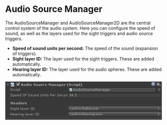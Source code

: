 # Audio Source Manager

The AudioSourceManager and AudioSourceManager2D are the central control system of the audio system. Here you can configure the speed of sound, as well as the layers used for the sight triggers and audio source triggers.

-   **Speed of sound units per second:** The speed of the sound (expansion of triggers).
-   **Sight layer ID:** The layer used for the sight triggers. These are added automatically.
-   **Hearing layer ID:** The layer used for the audio spheres. These are added automatically.

![](Assets/AudioSourceManager.png)